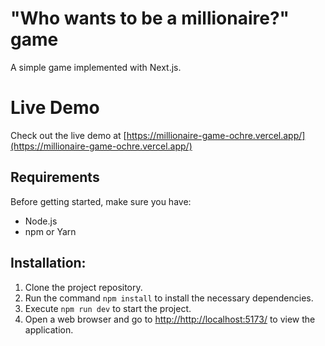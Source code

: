 # "Who wants to be a millionaire?" game

A simple game implemented with Next.js.

# Live Demo

Check out the live demo at
[https://millionaire-game-ochre.vercel.app/](https://millionaire-game-ochre.vercel.app/)

## Requirements

Before getting started, make sure you have:

- Node.js
- npm or Yarn

## Installation:

1. Clone the project repository.
2. Run the command `npm install` to install the necessary dependencies.
3. Execute `npm run dev` to start the project.
4. Open a web browser and go to
   [http://http://localhost:5173/](http://http://localhost:5173/)
   to view the application.
